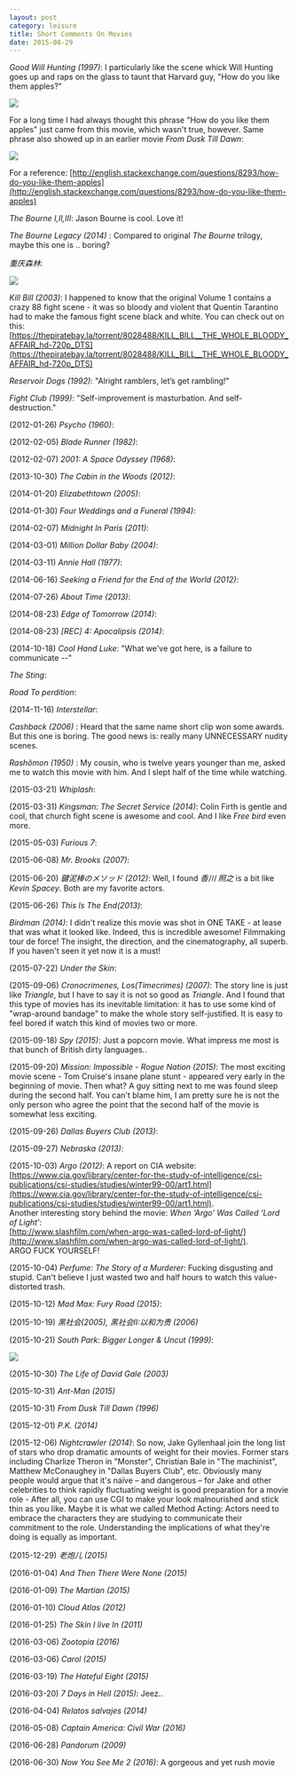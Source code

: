 ```yaml
---
layout: post
category: leisure
title: Short Comments On Movies
date: 2015-08-29
---
```


*Good Will Hunting (1997)*: I particularly like the scene whick Will Hunting goes up and raps on the glass to taunt that Harvard guy, "How do you like them apples?"

![](/assets/leisure/short-comments-on-movies/good_will_hunting_1997.png)

For a long time I had always thought this phrase "How do you like them apples" just came from this movie, which wasn't true, however. Same phrase also showed up in an earlier movie *From Dusk Till Dawn*:

![](/assets/leisure/short-comments-on-movies/from_dusk_till_dawn_1996.png)

For a reference: [http://english.stackexchange.com/questions/8293/how-do-you-like-them-apples](http://english.stackexchange.com/questions/8293/how-do-you-like-them-apples)

*The Bourne I,II,III*: Jason Bourne is cool. Love it!

*The Bourne Legacy (2014)* : Compared to original *The Bourne* trilogy, maybe this one is .. boring?

*重庆森林*: 

![](/assets/leisure/short-comments-on-movies/chunking_express_1994.png)

*Kill Bill (2003)*: I happened to know that the original Volume 1 contains a crazy 88 fight scene - it was so bloody and violent that Quentin Tarantino had to make the famous fight scene black and white. You can check out on this: <br /> [https://thepiratebay.la/torrent/8028488/KILL_BILL__THE_WHOLE_BLOODY_AFFAIR_hd-720p_DTS](https://thepiratebay.la/torrent/8028488/KILL_BILL__THE_WHOLE_BLOODY_AFFAIR_hd-720p_DTS)

*Reservoir Dogs (1992)*: "Alright ramblers, let’s get rambling!"

*Fight Club (1999)*: "Self-improvement is masturbation. And self-destruction."

(2012-01-26) *Psycho (1960)*:

(2012-02-05) *Blade Runner (1982)*:

(2012-02-07) *2001: A Space Odyssey (1968)*:

(2013-10-30) *The Cabin in the Woods (2012)*:

(2014-01-20) *Elizabethtown (2005)*:

(2014-01-30) *Four Weddings and a Funeral (1994)*:

(2014-02-07) *Midnight In Paris (2011)*:

(2014-03-01) *Million Dollar Baby (2004)*:

(2014-03-11) *Annie Hall (1977)*:

(2014-06-16) *Seeking a Friend for the End of the World (2012)*:

(2014-07-26) *About Time (2013)*:

(2014-08-23) *Edge of Tomorrow (2014)*:

(2014-08-23) *[REC] 4: Apocalipsis (2014)*:

(2014-10-18) *Cool Hand Luke*: "What we've got here, is a failure to communicate --"

*The Sting*:

*Road To perdition*:

(2014-11-16) *Interstellar*:

*Cashback (2006)* : Heard that the same name short clip won some awards. But this one is boring.
The good news is: really many UNNECESSARY nudity scenes.

*Rashômon (1950)* : My cousin, who is twelve years younger than me, asked me to watch this movie with him. And I slept half of the time while watching.

(2015-03-21) *Whiplash*:

(2015-03-31) *Kingsman: The Secret Service (2014)*: Colin Firth is gentle and cool, that church fight scene is awesome and cool. And I like *Free bird* even more.

(2015-05-03) *Furious 7*:

(2015-06-08) *Mr. Brooks (2007)*:

(2015-06-20) *鍵泥棒のメソッド (2012)*: Well, I found *香川 照之* is a bit like *Kevin Spacey*. Both are my favorite actors.

(2015-06-26) *This Is The End(2013)*:

*Birdman (2014)*: I didn't realize this movie was shot in ONE TAKE - at lease that was what it looked like. Indeed, this is incredible awesome! Filmmaking tour de force! The insight, the direction, and the cinematography, all superb. If you haven't seen it yet now it is a must!

(2015-07-22) *Under the Skin*:

(2015-09-06) *Cronocrímenes, Los(Timecrimes) (2007)*: The story line is just like *Triangle*, but I have to say it is not so good as *Triangle*. And I found that this type of movies has its inevitable limitation: it has to use some kind of "wrap-around bandage" to make the whole story self-justified. It is easy to feel bored if watch this kind of movies two or more.

(2015-09-18) *Spy (2015)*: Just a popcorn movie. What impress me most is that bunch of British dirty languages..

(2015-09-20) *Mission: Impossible - Rogue Nation (2015)*: The most exciting movie scene - Tom Cruise's insane plane stunt - appeared very early in the beginning of movie. Then what? A guy sitting next to me was found sleep during the second half. You can't blame him, I am pretty sure he is not the only person who agree the point that the second half of the movie is somewhat less exciting.

(2015-09-26) *Dallas Buyers Club (2013)*:

(2015-09-27) *Nebraska (2013)*:

(2015-10-03) *Argo (2012)*: A report on CIA website: [https://www.cia.gov/library/center-for-the-study-of-intelligence/csi-publications/csi-studies/studies/winter99-00/art1.html](https://www.cia.gov/library/center-for-the-study-of-intelligence/csi-publications/csi-studies/studies/winter99-00/art1.html).  <br />
Another interesting story behind the movie: *When ‘Argo’ Was Called ‘Lord of Light’*:  <br /> [http://www.slashfilm.com/when-argo-was-called-lord-of-light/](http://www.slashfilm.com/when-argo-was-called-lord-of-light/).  <br />
ARGO FUCK YOURSELF!

(2015-10-04) *Perfume: The Story of a Murderer*: Fucking disgusting and stupid. Can't believe I just wasted two and half hours to watch this value-distorted trash.

(2015-10-12) *Mad Max: Fury Road (2015)*:

(2015-10-19) *黑社会(2005), 黑社会II:以和为贵 (2006)*

(2015-10-21) *South Park: Bigger Longer & Uncut (1999)*:

![](/assets/leisure/short-comments-on-movies/South_Park_Bigger_Longer_&_Uncut_1999.jpg)

(2015-10-30) *The Life of David Gale (2003)*

(2015-10-31) *Ant-Man (2015)*

(2015-10-31) *From Dusk Till Dawn (1996)*

(2015-12-01) *P.K. (2014)*

(2015-12-06) *Nightcrawler (2014)*: So now, Jake Gyllenhaal join the long list of stars who drop dramatic amounts
of weight for their movies. Former stars including Charlize Theron in "Monster", Christian Bale in "The machinist", 
Matthew McConaughey in "Dallas Buyers Club", etc. 
Obviously many people would argue that it's naïve – and dangerous – for Jake and other celebrities 
to think rapidly fluctuating weight is good preparation for a movie role - After all, 
you can use CGI to make your look malnourished and stick thin as you like. 
Maybe it is what we called Method Acting: Actors need to embrace the characters they are studying to 
communicate their commitment to the role. 
Understanding the implications of what they're doing is equally as important.

(2015-12-29) *老炮儿 (2015)*

(2016-01-04) *And Then There Were None (2015)*

(2016-01-09) *The Martian (2015)*

(2016-01-10) *Cloud Atlas (2012)*

(2016-01-25) *The Skin I live In (2011)*

(2016-03-06) *Zootopia (2016)*

(2016-03-06) *Carol (2015)*

(2016-03-19) *The Hateful Eight (2015)*

(2016-03-20) *7 Days in Hell (2015)*: Jeez..

(2016-04-04) *Relatos salvajes (2014)*

(2016-05-08) *Captain America: Civil War (2016)*

(2016-06-28) *Pandorum (2009)*

(2016-06-30) *Now You See Me 2 (2016)*: A gorgeous and yet rush movie